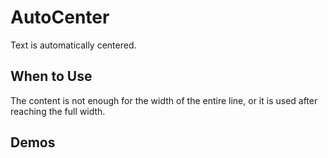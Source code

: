 # AutoCenter

Text is automatically centered.

## When to Use

The content is not enough for the width of the entire line, or it is used after reaching the full width.

## Demos

<code src="./demos/demo1.tsx"></code>
